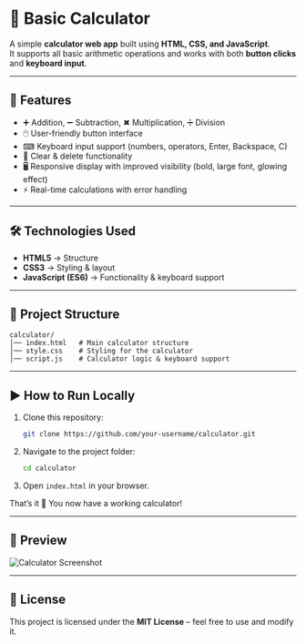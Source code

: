 # 🧮 Basic Calculator

A simple **calculator web app** built using **HTML, CSS, and JavaScript**.  
It supports all basic arithmetic operations and works with both **button clicks** and **keyboard input**.

---

## 🚀 Features
- ➕ Addition, ➖ Subtraction, ✖ Multiplication, ➗ Division
- 🖱️ User-friendly button interface
- ⌨ Keyboard input support (numbers, operators, Enter, Backspace, C)
- 🧹 Clear & delete functionality
- 🖥️ Responsive display with improved visibility (bold, large font, glowing effect)
- ⚡ Real-time calculations with error handling

---

## 🛠️ Technologies Used
- **HTML5** → Structure
- **CSS3** → Styling & layout
- **JavaScript (ES6)** → Functionality & keyboard support

---

## 📂 Project Structure
```
calculator/
│── index.html   # Main calculator structure
│── style.css    # Styling for the calculator
│── script.js    # Calculator logic & keyboard support
```

---

## ▶️ How to Run Locally
1. Clone this repository:
   ```bash
   git clone https://github.com/your-username/calculator.git
   ```
2. Navigate to the project folder:
   ```bash
   cd calculator
   ```
3. Open `index.html` in your browser.

That’s it 🎉 You now have a working calculator!

---

## 📸 Preview
![Calculator Screenshot](https://via.placeholder.com/400x250.png?text=Calculator+Preview)

---

## 📜 License
This project is licensed under the **MIT License** – feel free to use and modify it.
